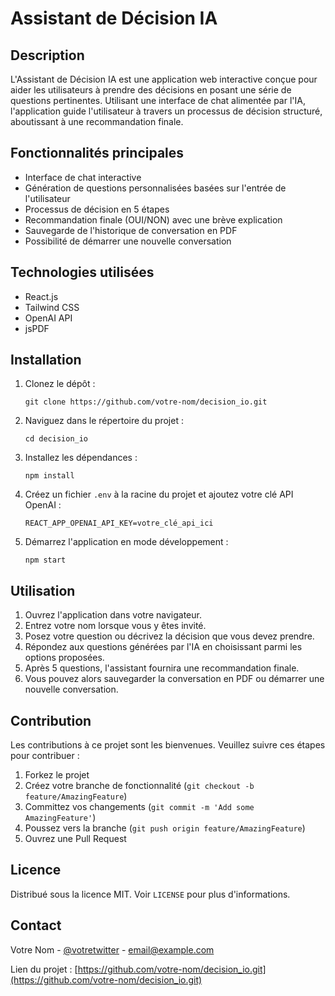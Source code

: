 # Assistant de Décision IA

## Description
L'Assistant de Décision IA est une application web interactive conçue pour aider les utilisateurs à prendre des décisions en posant une série de questions pertinentes. Utilisant une interface de chat alimentée par l'IA, l'application guide l'utilisateur à travers un processus de décision structuré, aboutissant à une recommandation finale.

## Fonctionnalités principales
- Interface de chat interactive
- Génération de questions personnalisées basées sur l'entrée de l'utilisateur
- Processus de décision en 5 étapes
- Recommandation finale (OUI/NON) avec une brève explication
- Sauvegarde de l'historique de conversation en PDF
- Possibilité de démarrer une nouvelle conversation

## Technologies utilisées
- React.js
- Tailwind CSS
- OpenAI API
- jsPDF

## Installation

1. Clonez le dépôt :
   ```
   git clone https://github.com/votre-nom/decision_io.git
   ```

2. Naviguez dans le répertoire du projet :
   ```
   cd decision_io
   ```

3. Installez les dépendances :
   ```
   npm install
   ```

4. Créez un fichier `.env` à la racine du projet et ajoutez votre clé API OpenAI :
   ```
   REACT_APP_OPENAI_API_KEY=votre_clé_api_ici
   ```

5. Démarrez l'application en mode développement :
   ```
   npm start
   ```

## Utilisation

1. Ouvrez l'application dans votre navigateur.
2. Entrez votre nom lorsque vous y êtes invité.
3. Posez votre question ou décrivez la décision que vous devez prendre.
4. Répondez aux questions générées par l'IA en choisissant parmi les options proposées.
5. Après 5 questions, l'assistant fournira une recommandation finale.
6. Vous pouvez alors sauvegarder la conversation en PDF ou démarrer une nouvelle conversation.

## Contribution
Les contributions à ce projet sont les bienvenues. Veuillez suivre ces étapes pour contribuer :

1. Forkez le projet
2. Créez votre branche de fonctionnalité (`git checkout -b feature/AmazingFeature`)
3. Committez vos changements (`git commit -m 'Add some AmazingFeature'`)
4. Poussez vers la branche (`git push origin feature/AmazingFeature`)
5. Ouvrez une Pull Request

## Licence
Distribué sous la licence MIT. Voir `LICENSE` pour plus d'informations.

## Contact
Votre Nom - [@votretwitter](https://twitter.com/votretwitter) - email@example.com

Lien du projet : [https://github.com/votre-nom/decision_io.git](https://github.com/votre-nom/decision_io.git)